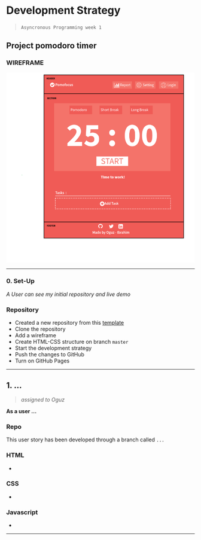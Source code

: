 # Development Strategy

> `Asyncronous Programming week 1`

## Project pomodoro timer

### WIREFRAME

![wireframe](/public/assets/wireframe-1.png)

---

### 0. Set-Up

_A User can see my initial repository and live demo_

### Repository

- Created a new repository from this [template](https://github.com/HackYourFutureBelgium/starter-basic-import-export)
- Clone the repository
- Add a wireframe
- Create HTML-CSS structure on branch `master`
- Start the development strategy
- Push the changes to GitHub
- Turn on GitHub Pages

---

## 1. ...

> _assigned to Oguz_

__As a user ...__

### Repo

This user story has been developed through a branch called `...`

### HTML

- 

### CSS

- 

### Javascript

- 

---